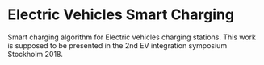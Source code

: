 # Electric Vehicles Smart Charging
Smart charging algorithm for Electric vehicles charging stations. This work is supposed to be presented in the 2nd EV integration symposium Stockholm 2018.
